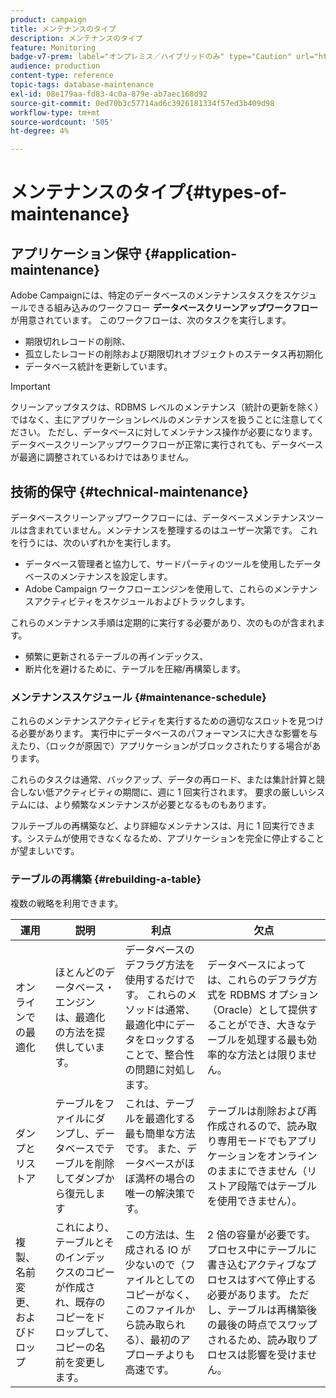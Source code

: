 ```yaml
---
product: campaign
title: メンテナンスのタイプ
description: メンテナンスのタイプ
feature: Monitoring
badge-v7-prem: label="オンプレミス／ハイブリッドのみ" type="Caution" url="https://experienceleague.adobe.com/docs/campaign-classic/using/installing-campaign-classic/architecture-and-hosting-models/hosting-models-lp/hosting-models.html?lang=ja" tooltip="オンプレミスデプロイメントとハイブリッドデプロイメントにのみ適用されます"
audience: production
content-type: reference
topic-tags: database-maintenance
exl-id: 08e179aa-fd83-4c0a-879e-ab7aec168d92
source-git-commit: 0ed70b3c57714ad6c3926181334f57ed3b409d98
workflow-type: tm+mt
source-wordcount: '505'
ht-degree: 4%

---
```


# メンテナンスのタイプ{#types-of-maintenance}



## アプリケーション保守 {#application-maintenance}

Adobe Campaignには、特定のデータベースのメンテナンスタスクをスケジュールできる組み込みのワークフロー **データベースクリーンアップワークフロー** が用意されています。 このワークフローは、次のタスクを実行します。

* 期限切れレコードの削除、
* 孤立したレコードの削除および期限切れオブジェクトのステータス再初期化
* データベース統計を更新しています。

>[!IMPORTANT]
>
>クリーンアップタスクは、RDBMS レベルのメンテナンス（統計の更新を除く）ではなく、主にアプリケーションレベルのメンテナンスを扱うことに注意してください。 ただし、データベースに対してメンテナンス操作が必要になります。 データベースクリーンアップワークフローが正常に実行されても、データベースが最適に調整されているわけではありません。

## 技術的保守 {#technical-maintenance}

データベースクリーンアップワークフローには、データベースメンテナンスツールは含まれていません。メンテナンスを整理するのはユーザー次第です。 これを行うには、次のいずれかを実行します。

* データベース管理者と協力して、サードパーティのツールを使用したデータベースのメンテナンスを設定します。
* Adobe Campaign ワークフローエンジンを使用して、これらのメンテナンスアクティビティをスケジュールおよびトラックします。

これらのメンテナンス手順は定期的に実行する必要があり、次のものが含まれます。

* 頻繁に更新されるテーブルの再インデックス、
* 断片化を避けるために、テーブルを圧縮/再構築します。

### メンテナンススケジュール {#maintenance-schedule}

これらのメンテナンスアクティビティを実行するための適切なスロットを見つける必要があります。 実行中にデータベースのパフォーマンスに大きな影響を与えたり、（ロックが原因で）アプリケーションがブロックされたりする場合があります。

これらのタスクは通常、バックアップ、データの再ロード、または集計計算と競合しない低アクティビティの期間に、週に 1 回実行されます。 要求の厳しいシステムには、より頻繁なメンテナンスが必要となるものもあります。

フルテーブルの再構築など、より詳細なメンテナンスは、月に 1 回実行できます。システムが使用できなくなるため、アプリケーションを完全に停止することが望ましいです。

### テーブルの再構築 {#rebuilding-a-table}

複数の戦略を利用できます。

<table> 
 <thead> 
  <tr> 
   <th> 運用 </th> 
   <th> 説明 </th> 
   <th> 利点 </th> 
   <th> 欠点 </th> 
  </tr> 
 </thead> 
 <tbody> 
  <tr> 
   <td> オンラインでの最適化 <br /> </td> 
   <td> ほとんどのデータベース・エンジンは、最適化の方法を提供しています。<br /> </td> 
   <td> データベースのデフラグ方法を使用するだけです。 これらのメソッドは通常、最適化中にデータをロックすることで、整合性の問題に対処します。<br /> </td> 
   <td> データベースによっては、これらのデフラグ方式を RDBMS オプション （Oracle）として提供することができ、大きなテーブルを処理する最も効率的な方法とは限りません。<br /> </td> 
  </tr> 
  <tr> 
   <td> ダンプとリストア <br /> </td> 
   <td> テーブルをファイルにダンプし、データベースでテーブルを削除してダンプから復元します <br /> </td> 
   <td> これは、テーブルを最適化する最も簡単な方法です。 また、データベースがほぼ満杯の場合の唯一の解決策です。<br /> </td> 
   <td> テーブルは削除および再作成されるので、読み取り専用モードでもアプリケーションをオンラインのままにできません（リストア段階ではテーブルを使用できません）。<br /> </td> 
  </tr> 
  <tr> 
   <td> 複製、名前変更、およびドロップ <br /> </td> 
   <td> これにより、テーブルとそのインデックスのコピーが作成され、既存のコピーをドロップして、コピーの名前を変更します。<br /> </td> 
   <td> この方法は、生成される IO が少ないので（ファイルとしてのコピーがなく、このファイルから読み取られる）、最初のアプローチよりも高速です。<br /> </td> 
   <td> 2 倍の容量が必要です。<br /> プロセス中にテーブルに書き込むアクティブなプロセスはすべて停止する必要があります。 ただし、テーブルは再構築後の最後の時点でスワップされるため、読み取りプロセスは影響を受けません。<br /> </td> 
  </tr> 
 </tbody> 
</table>
